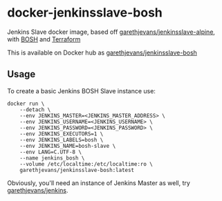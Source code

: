 # docker-jenkinsslave-bosh

Jenkins Slave docker image, based off [garethjevans/jenkinsslave-alpine](https://hub.docker.com/r/garethjevans/jenkinsslave-alpine/), with [BOSH](https://bosh.io/) and [Terraform](https://www.terraform.io/)

This is available on Docker hub as [garethjevans/jenkinsslave-bosh](https://hub.docker.com/r/garethjevans/jenkinsslave-bosh/)

## Usage

To create a basic Jenkins BOSH Slave instance use:

```
docker run \
    --detach \
    --env JENKINS_MASTER=<JENKINS_MASTER_ADDRESS> \
    --env JENKINS_USERNAME=<JENKINS_USERNAME> \
    --env JENKINS_PASSWORD=<JENKINS_PASSWORD> \
    --env JENKINS_EXECUTORS=1 \
    --env JENKINS_LABELS=bosh \
    --env JENKINS_NAME=bosh-slave \
    --env LANG=C.UTF-8 \
    --name jenkins_bosh \
    --volume /etc/localtime:/etc/localtime:ro \
    garethjevans/jenkinsslave-bosh:latest
```

Obviously, you'll need an instance of Jenkins Master as well, try [garethjevans/jenkins](https://hub.docker.com/r/garethjevans/jenkins/).
